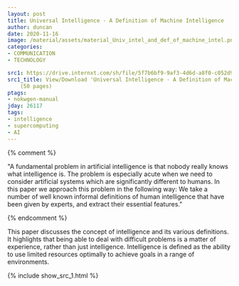 ```yaml
---
layout: post
title: Universal Intelligence - A Definition of Machine Intelligence
author: duncan
date: 2020-11-16
image: /material/assets/material_Univ_intel_and_def_of_machine_intel.png
categories:
- COMMUNICATION
- TECHNOLOGY

src1: https://drive.internxt.com/sh/file/5f7b6bf9-9af3-4d6d-a8f0-c052d95e8896/46229a3c452c5f21e175e0d9beb2171c516777665ae928864cac01f7b9a1c4fa
src1_title: View/Download 'Universal Intelligence - A Definition of Machine Intelligence'
    (50 pages)
ptags:
- nokwgen-manual
jday: 26117
tags:
- intelligence
- supercomputing
- AI
---
```


{% comment %}

"A fundamental problem in artificial intelligence is that nobody really knows what intelligence is. The problem is especially acute when we need to consider artificial systems which are significantly different to humans. In this paper we approach this problem in the following way: We take a number of well known informal definitions of human intelligence that have been given by experts, and extract their essential features."

{% endcomment %}

This paper discusses the concept of intelligence and its various definitions. It highlights that being able to deal with difficult problems is a matter of experience, rather than just intelligence. Intelligence is defined as the ability to use limited resources optimally to achieve goals in a range of environments.

<!--more-->

{% include show_src_1.html %}

